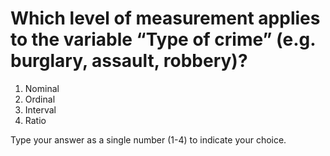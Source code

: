 # Which level of measurement applies to the variable “Type of crime” (e.g. burglary, assault, robbery)?

1.	Nominal
2.	Ordinal
3.	Interval
4.	Ratio


Type your answer as a single number (1-4) to indicate your choice.
